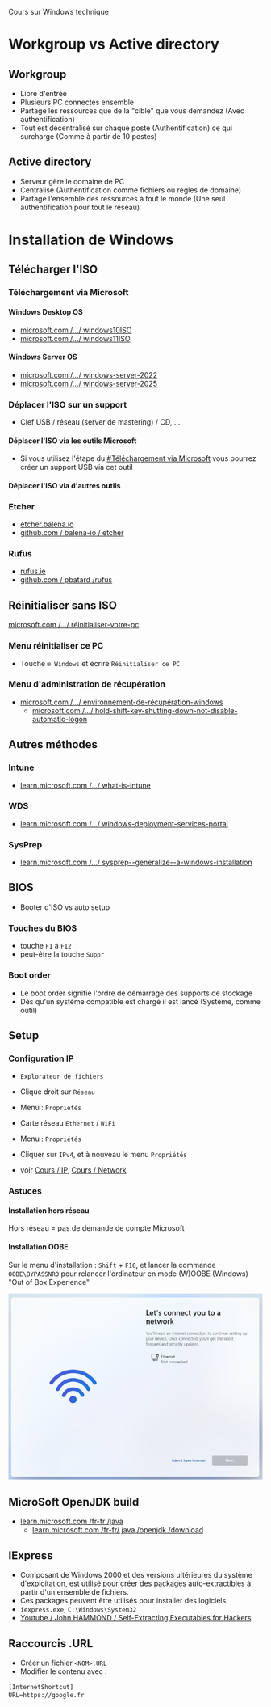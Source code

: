 Cours sur Windows technique

# Workgroup vs Active directory
## Workgroup
- Libre d'entrée
- Plusieurs PC connectés ensemble
- Partage les ressources que de la "cible" que vous demandez (Avec authentification)
- Tout est décentralisé sur chaque poste (Authentification) ce qui surcharge (Comme à partir de 10 postes)

## Active directory
- Serveur gère le domaine de PC
- Centralise (Authentification comme fichiers ou règles de domaine)
- Partage l'ensemble des ressources à tout le monde (Une seul authentification pour tout le réseau)

# Installation de Windows
## Télécharger l'ISO
### Téléchargement via Microsoft
#### Windows Desktop OS
- [microsoft.com /.../ windows10ISO](https://www.microsoft.com/fr-fr/software-download/windows10ISO)
- [microsoft.com /.../ windows11ISO](https://www.microsoft.com/fr-fr/software-download/windows11)
#### Windows Server OS
- [microsoft.com /.../ windows-server-2022](https://www.microsoft.com/fr-fr/evalcenter/evaluate-windows-server-2022)
- [microsoft.com /.../ windows-server-2025](https://www.microsoft.com/fr-fr/evalcenter/evaluate-windows-server-2025)
### Déplacer l'ISO sur un support
- Clef USB / réseau (server de mastering) / CD, ...
#### Déplacer l'ISO via les outils Microsoft
- Si vous utilisez l'étape du [#Téléchargement via Microsoft](#Téléchargement-via-Microsoft) vous pourrez créer un support USB via cet outil
#### Déplacer l'ISO via d'autres outils
### Etcher
- [etcher.balena.io](https://etcher.balena.io/)
- [github.com / balena-io / etcher](https://github.com/balena-io/etcher)
### Rufus
- [rufus.ie](https://rufus.ie/fr/)
- [github.com / pbatard /rufus](https://github.com/pbatard/rufus)

## Réinitialiser sans ISO
[microsoft.com /.../ réinitialiser-votre-pc](https://support.microsoft.com/fr-fr/windows/réinitialiser-votre-pc-0ef73740-b927-549b-b7c9-e6f2b48d275e)
### Menu réinitialiser ce PC
- Touche `⊞ Windows` et écrire `Réinitialiser ce PC`
### Menu d'administration de récupération
- [microsoft.com /.../ environnement-de-récupération-windows](https://support.microsoft.com/fr-fr/windows/environnement-de-récupération-windows-0eb14733-6301-41cb-8d26-06a12b42770b)
  - [microsoft.com /.../ hold-shift-key-shutting-down-not-disable-automatic-logon](https://learn.microsoft.com/fr-fr/troubleshoot/windows-client/user-profiles-and-logon/hold-shift-key-shutting-down-not-disable-automatic-logon)

## Autres méthodes
### Intune
- [learn.microsoft.com /.../ what-is-intune](https://learn.microsoft.com/fr-fr/mem/intune/fundamentals/what-is-intune)
### WDS
- [learn.microsoft.com /.../ windows-deployment-services-portal](https://learn.microsoft.com/fr-fr/windows/win32/wds/windows-deployment-services-portal)
### SysPrep
- [learn.microsoft.com /.../ sysprep--generalize--a-windows-installation](https://learn.microsoft.com/fr-fr/windows-hardware/manufacture/desktop/sysprep--generalize--a-windows-installation)

## BIOS
- Booter d'ISO vs auto setup
### Touches du BIOS
- touche `F1` à `F12`
- peut-être la touche `Suppr`
### Boot order
- Le boot order signifie l'ordre de démarrage des supports de stockage
- Dès qu'un système compatible est chargé il est lancé (Système, comme outil)

## Setup
### Configuration IP
- `Explorateur de fichiers`
- Clique droit sur `Réseau`
- Menu : `Propriétés`
- Carte réseau `Ethernet` / `WiFi`
- Menu : `Propriétés`
- Cliquer sur `IPv4`, et à nouveau le menu `Propriétés`

- voir [Cours / IP](https://doc.altherneum.fr/cours/ip), [Cours / Network](https://doc.altherneum.fr/cours/network)

### Astuces
#### Installation hors réseau
Hors réseau = pas de demande de compte Microsoft
#### Installation OOBE
Sur le menu d'installation : `Shift` + `F10`, et lancer la commande `OOBE\BYPASSNRO` pour relancer l'ordinateur en mode (W)OOBE (Windows) "Out of Box Experience"

![Image de OOBE](https://github.com/Altherneum/.github/blob/main/note/assets/images/0dc02787-ce2e-4dac-858e-d74cd2d98ed5.png?raw=true)

## MicroSoft OpenJDK build
- [learn.microsoft.com /fr-fr /java](https://learn.microsoft.com/fr-fr/java/)
  - [learn.microsoft.com /fr-fr/ java /openjdk /download](https://learn.microsoft.com/fr-fr/java/openjdk/download)

## IExpress
- Composant de Windows 2000 et des versions ultérieures du système d'exploitation, est utilisé pour créer des packages auto-extractibles à partir d'un ensemble de fichiers. 
- Ces packages peuvent être utilisés pour installer des logiciels.
- `iexpress.exe`, `C:\Windows\System32`
- [Youtube / John HAMMOND / Self-Extracting Executables for Hackers](https://www.youtube.com/watch?v=mAond4BkCfM)

## Raccourcis .URL
- Créer un fichier `<NOM>.URL`
- Modifier le contenu avec :
```
[InternetShortcut]
URL=https://google.fr
```